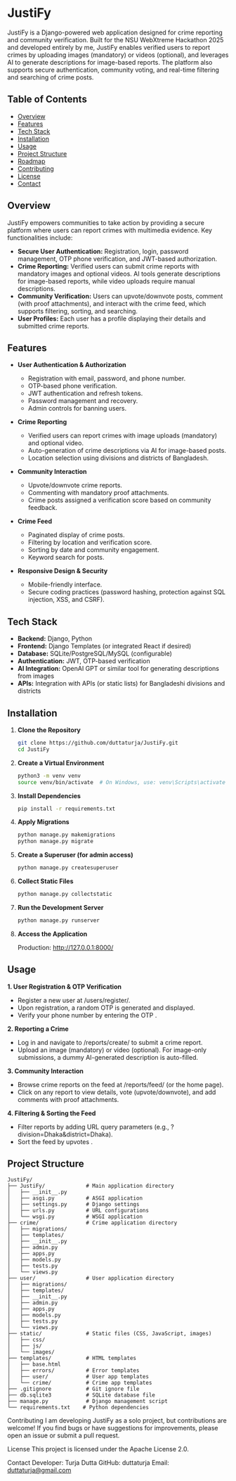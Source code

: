 # JustiFy

JustiFy is a Django-powered web application designed for crime reporting and community verification. Built for the NSU WebXtreme Hackathon 2025 and developed entirely by me, JustiFy enables verified users to report crimes by uploading images (mandatory) or videos (optional), and leverages AI to generate descriptions for image-based reports. The platform also supports secure authentication, community voting, and real-time filtering and searching of crime posts.

## Table of Contents

- [Overview](#overview)
- [Features](#features)
- [Tech Stack](#tech-stack)
- [Installation](#installation)
- [Usage](#usage)
- [Project Structure](#project-structure)
- [Roadmap](#roadmap)
- [Contributing](#contributing)
- [License](#license)
- [Contact](#contact)

## Overview

JustiFy empowers communities to take action by providing a secure platform where users can report crimes with multimedia evidence. Key functionalities include:
- **Secure User Authentication:** Registration, login, password management, OTP phone verification, and JWT-based authorization.
- **Crime Reporting:** Verified users can submit crime reports with mandatory images and optional videos. AI tools generate descriptions for image-based reports, while video uploads require manual descriptions.
- **Community Verification:** Users can upvote/downvote posts, comment (with proof attachments), and interact with the crime feed, which supports filtering, sorting, and searching.
- **User Profiles:** Each user has a profile displaying their details and submitted crime reports.

## Features

- **User Authentication & Authorization**
  - Registration with email, password, and phone number.
  - OTP-based phone verification.
  - JWT authentication and refresh tokens.
  - Password management and recovery.
  - Admin controls for banning users.

- **Crime Reporting**
  - Verified users can report crimes with image uploads (mandatory) and optional video.
  - Auto-generation of crime descriptions via AI for image-based posts.
  - Location selection using divisions and districts of Bangladesh.

- **Community Interaction**
  - Upvote/downvote crime reports.
  - Commenting with mandatory proof attachments.
  - Crime posts assigned a verification score based on community feedback.

- **Crime Feed**
  - Paginated display of crime posts.
  - Filtering by location and verification score.
  - Sorting by date and community engagement.
  - Keyword search for posts.

- **Responsive Design & Security**
  - Mobile-friendly interface.
  - Secure coding practices (password hashing, protection against SQL injection, XSS, and CSRF).

## Tech Stack

- **Backend:** Django, Python
- **Frontend:** Django Templates (or integrated React if desired)
- **Database:** SQLite/PostgreSQL/MySQL (configurable)
- **Authentication:** JWT, OTP-based verification
- **AI Integration:** OpenAI GPT or similar tool for generating descriptions from images
- **APIs:** Integration with APIs (or static lists) for Bangladeshi divisions and districts

## Installation

1. **Clone the Repository**

   ```bash
   git clone https://github.com/duttaturja/JustiFy.git
   cd JustiFy
   ```
   
2. **Create a Virtual Environment**
   
   ```bash
   python3 -m venv venv
   source venv/bin/activate  # On Windows, use: venv\Scripts\activate

   ```
   
3. **Install Dependencies**

   ```bash
   pip install -r requirements.txt
   ```
   
4. **Apply Migrations**

   ```bash
   python manage.py makemigrations
   python manage.py migrate
   ```
5. **Create a Superuser (for admin access)**

   ```bash
   python manage.py createsuperuser
   ```

6. **Collect Static Files**

   ```bash
   python manage.py collectstatic
   ```

7. **Run the Development Server**

   ```bash
   python manage.py runserver
   ```

8. **Access the Application**

   Production: http://127.0.0.1:8000/

## Usage
**1. User Registration & OTP Verification**

  - Register a new user at /users/register/.
  - Upon registration, a random OTP is generated and displayed.
  - Verify your phone number by entering the OTP .
  
**2. Reporting a Crime**

  - Log in and navigate to /reports/create/ to submit a crime report.
  - Upload an image (mandatory) or video (optional). For image-only submissions, a dummy AI-generated description is auto-filled.

**3. Community Interaction**

  - Browse crime reports on the feed at /reports/feed/ (or the home page).
  - Click on any report to view details, vote (upvote/downvote), and add comments with proof attachments.
    
**4. Filtering & Sorting the Feed**

  - Filter reports by adding URL query parameters (e.g., ?division=Dhaka&district=Dhaka).
  - Sort the feed by upvotes .

## Project Structure

```plaintext
JustiFy/
├── JustiFy/             # Main application directory
│   ├── __init__.py
│   ├── asgi.py          # ASGI application
│   ├── settings.py      # Django settings
│   ├── urls.py          # URL configurations
│   └── wsgi.py          # WSGI application
├── crime/               # Crime application directory
│   ├── migrations/
│   ├── templates/
│   ├── __init__.py
│   ├── admin.py
│   ├── apps.py
│   ├── models.py
│   ├── tests.py
│   └── views.py
├── user/                # User application directory
│   ├── migrations/
│   ├── templates/
│   ├── __init__.py
│   ├── admin.py
│   ├── apps.py
│   ├── models.py
│   ├── tests.py
│   └── views.py
├── static/              # Static files (CSS, JavaScript, images)
│   ├── css/
│   ├── js/
│   └── images/
├── templates/           # HTML templates
│   ├── base.html
│   ├── errors/          # Error templates
│   ├── user/            # User app templates
│   └── crime/           # Crime app templates
├── .gitignore           # Git ignore file
├── db.sqlite3           # SQLite database file
├── manage.py            # Django management script
└── requirements.txt    # Python dependencies
```

Contributing
I am developing JustiFy as a solo project, but contributions are welcome! If you find bugs or have suggestions for improvements, please open an issue or submit a pull request.

License
This project is licensed under the Apache License 2.0.

Contact
Developer: Turja Dutta
GitHub: duttaturja
Email: duttaturja@gmail.com
